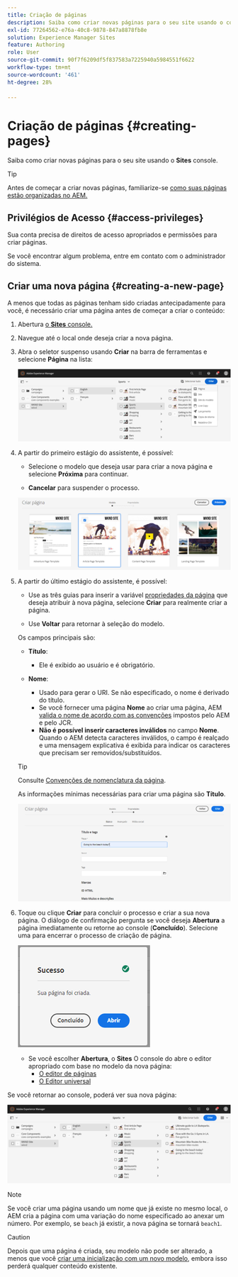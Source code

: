 ```yaml
---
title: Criação de páginas
description: Saiba como criar novas páginas para o seu site usando o console Sites.
exl-id: 77264562-e76a-40c8-9878-847a8878fb8e
solution: Experience Manager Sites
feature: Authoring
role: User
source-git-commit: 90f7f6209df5f837583a7225940a5984551f6622
workflow-type: tm+mt
source-wordcount: '461'
ht-degree: 28%

---
```


# Criação de páginas {#creating-pages}

Saiba como criar novas páginas para o seu site usando o **Sites** console.

>[!TIP]
>
>Antes de começar a criar novas páginas, familiarize-se [como suas páginas estão organizadas no AEM.](/help/sites-cloud/authoring/sites-console/organizing-pages.md)

## Privilégios de Acesso {#access-privileges}

Sua conta precisa de direitos de acesso apropriados e permissões para criar páginas.

Se você encontrar algum problema, entre em contato com o administrador do sistema.

## Criar uma nova página {#creating-a-new-page}

A menos que todas as páginas tenham sido criadas antecipadamente para você, é necessário criar uma página antes de começar a criar o conteúdo:

1. Abertura [o **Sites** console.](/help/sites-cloud/authoring/sites-console/introduction.md)
1. Navegue até o local onde deseja criar a nova página.
1. Abra o seletor suspenso usando **Criar** na barra de ferramentas e selecione **Página** na lista:

   ![Criação de uma página](/help/sites-cloud/authoring/assets/organizing-create-page.png)

1. A partir do primeiro estágio do assistente, é possível:

   * Selecione o modelo que deseja usar para criar a nova página e selecione **Próxima** para continuar.

   * **Cancelar** para suspender o processo.

   ![Seleção de um modelo para uma nova página](/help/sites-cloud/authoring/assets/organizing-create-page-template.png)

1. A partir do último estágio do assistente, é possível:

   * Use as três guias para inserir a variável [propriedades da página](/help/sites-cloud/authoring/sites-console/page-properties.md) que deseja atribuir à nova página, selecione **Criar** para realmente criar a página.

   * Use **Voltar** para retornar à seleção do modelo.

   Os campos principais são:

   * **Título**:

      * Ele é exibido ao usuário e é obrigatório.

   * **Nome**:

      * Usado para gerar o URI. Se não especificado, o nome é derivado do título.
      * Se você fornecer uma página **Nome** ao criar uma página, AEM [valida o nome de acordo com as convenções](/help/implementing/developing/introduction/naming-conventions.md) impostos pelo AEM e pelo JCR.
      * **Não é possível inserir caracteres inválidos** no campo **Nome**. Quando o AEM detecta caracteres inválidos, o campo é realçado e uma mensagem explicativa é exibida para indicar os caracteres que precisam ser removidos/substituídos.

   >[!TIP]
   >
   >Consulte [Convenções de nomenclatura da página](#page-naming-conventions).

   As informações mínimas necessárias para criar uma página são **Título**.

   ![Fornecimento do título da página](/help/sites-cloud/authoring/assets/organizing-create-page-title.png)

1. Toque ou clique **Criar** para concluir o processo e criar a sua nova página. O diálogo de confirmação pergunta se você deseja **Abertura** a página imediatamente ou retorne ao console (**Concluído**). Selecione uma para encerrar o processo de criação de página.

   ![Êxito na criação da página](/help/sites-cloud/authoring/assets/organizing-create-page-success.png)

   * Se você escolher **Abertura**, o **Sites** O console do abre o editor apropriado com base no modelo da nova página:
      * [O editor de páginas](/help/sites-cloud/authoring/page-editor/introduction.md)
      * [O Editor universal](/help/sites-cloud/authoring/universal-editor/authoring.md)

Se você retornar ao console, poderá ver sua nova página:

![Nova página resultante](/help/sites-cloud/authoring/assets/organizing-create-page-result.png)

>[!NOTE]
>
>Se você criar uma página usando um nome que já existe no mesmo local, o AEM cria a página com uma variação do nome especificado ao anexar um número. Por exemplo, se `beach` já existir, a nova página se tornará `beach1`.

>[!CAUTION]
>
>Depois que uma página é criada, seu modelo não pode ser alterado, a menos que você [criar uma inicialização com um novo modelo](/help/sites-cloud/authoring/launches/creating.md#create-launch-with-new-template), embora isso perderá qualquer conteúdo existente.
